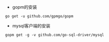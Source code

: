* gopm的安装

```
go get -u github.com/gpmgo/gopm
```

* mysql客户端的安装

```
gopm get -g -v github.com/go-sql-driver/mysql
```
